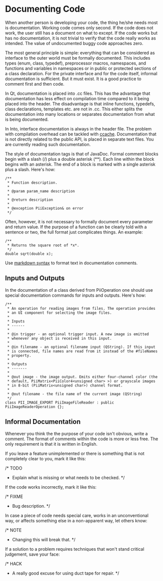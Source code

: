 Documenting Code
================
 
When another person is developing your code, the thing he/she needs
most is documentation. Working code comes only second. If the code
does not work, the user still has a document on what to except. If the
code works but has no documentation, it is not trivial to verify that
the code really works as intended. The value of undocumented buggy
code approaches zero.

The most general principle is simple: everything that can be
considered as interface to the outer world must be formally
documented. This includes types (enum, class, typedef), preprocessor
macros, namespaces, and functions and variables in namespaces or in
public or protected sections of a class declaration. For the private
interface and for the code itself, informal documentation is
sufficient. But it must exist. It is a good practice to comment first
and then code.

In Qt, documentation is placed into .cc files. This has the advantage
that documentation has less effect on compilation time compared to it
being placed into the header. The disadvantage is that inline
functions, typedefs, class declarations, templates etc. are not in
.cc. This either splits the documentation into many locations or
separates documentation from what is being documented.

In Into, interface documentation is always in the header file. The
problem with compilation overhead can be tackled with
[ccache](http://ccache.samba.org/). Documentation that is not directly
related to the public API, is placed in separate text files. You are
currently reading such documentation.

The style of documentation tags is that of JavaDoc. Formal comment
blocks begin with a slash (/) plus a double asterisk (**). Each line
within the block begins with an asterisk. The end of a block is marked
with a single asterisk plus a slash. Here's how:

~~~
/**
 * Function description.
 *
 * @param param_name description
 *
 * @return description
 *
 * @exception PiiException& on error
 */
~~~

Often, however, it is not necessary to formally document every
parameter and return value. If the purpose of a function can be
clearly told with a sentence or two, the full format just
complicates things. An example:

~~~
/**
 * Returns the square root of *x*.
 */
double sqrt(double x);
~~~

Use [markdown syntax](http://daringfireball.net/projects/markdown/syntax)
to format text in documentation comments.

Inputs and Outputs
------------------

In the documentation of a class derived from PiiOperation one
should use special documentation commands for inputs and outputs.
Here's how:

~~~
/**
 * An operation for reading images from files. The operation provides
 * an UI component for selecting the image files.
 *
 * Inputs
 * ------ 
 *
 * @in trigger - an optional trigger input. A new image is emitted
 * whenever any object is received in this input.
 *
 * @in filename - an optional filename input (QString). If this input
 * is connected, file names are read from it instead of the #fileNames
 * property.
 *
 * Outputs
 * -------
 *
 * @out image - the image output. Emits either four-channel color (the
 * default, PiiMatrix<PiiColor4<unsigned char> >) or grayscale images
 * in 8-bit (PiiMatrix<unsigned char>) channel format.
 *
 * @out filename - the file name of the current image (QString)
 */
class PII_IMAGE_EXPORT PiiImageFileReader : public PiiImageReaderOperation {};
~~~

Informal Documentation
----------------------

Whenever you think the the purpose of your code isn't obvious, write a
comment. The format of comments within the code is more or less
free. The only requirement is that it is written in English.

If you leave a feature unimplemented or there is something that is not
completely clear to you, mark it like this:

/* TODO
 * Explain what is missing or what needs to be checked.
 */

If the code works incorrectly, mark it like this:

/* FIXME
 * Bug description.
 */

In case a piece of code needs special care, works in an unconventional
way, or affects something else in a non-apparent way, let others know:

/* NOTE
 * Changing this will break that.
 */

If a solution to a problem requires techniques that won't stand
critical judgement, save your face:

/* HACK
 * A really good excuse for using duct tape for repair.
 */
